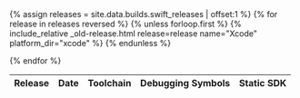 <table id="osx-builds" class="downloads">
    <thead>
        <tr>
            <th class="download">Release</th>
            <th class="download">Date</th>
            <th class="download">Toolchain</th>
            <th class="download">Debugging Symbols</th>
            <th class="download">Static SDK</th>
        </tr>
    </thead>
    <tbody>
        {% assign releases = site.data.builds.swift_releases | offset:1  %}
        {% for release in releases reversed %}
        {% unless forloop.first %}
    {% include_relative _old-release.html release=release name="Xcode" platform_dir="xcode" %}
{% endunless %}

{% endfor %}
    </tbody>
</table>